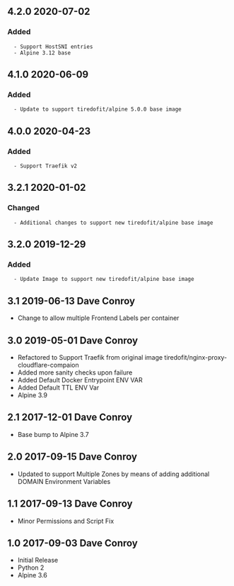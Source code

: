 ## 4.2.0 2020-07-02 <dave at tiredofit dot ca>

   ### Added
      - Support HostSNI entries
      - Alpine 3.12 base


## 4.1.0 2020-06-09 <dave at tiredofit dot ca>

   ### Added
      - Update to support tiredofit/alpine 5.0.0 base image


## 4.0.0 2020-04-23 <dave at tiredofit dot ca>

   ### Added
      - Support Traefik v2

## 3.2.1 2020-01-02 <dave at tiredofit dot ca>

   ### Changed
      - Additional changes to support new tiredofit/alpine base image


## 3.2.0 2019-12-29 <dave at tiredofit dot ca>

   ### Added
      - Update Image to support new tiredofit/alpine base image


## 3.1 2019-06-13 Dave Conroy <dave at tiredofit.ca>

* Change to allow multiple Frontend Labels per container

## 3.0 2019-05-01 Dave Conroy <dave at tiredofit.ca>

* Refactored to Support Traefik from original image tiredofit/nginx-proxy-cloudflare-compaion
* Added more sanity checks upon failure
* Added Default Docker Entrypoint ENV VAR
* Added Default TTL ENV Var
* Alpine 3.9

## 2.1 2017-12-01 Dave Conroy <dave at tiredofit.ca>

* Base bump to Alpine 3.7

## 2.0 2017-09-15 Dave Conroy <dave at tiredofit dot ca>

* Updated to support Multiple Zones by means of adding additional DOMAIN Environment Variables

## 1.1 2017-09-13 Dave Conroy <dave at tiredofit dot ca>

* Minor Permissions and Script Fix

## 1.0 2017-09-03 Dave Conroy <dave at tiredofit dot ca>

* Initial Release
* Python 2
* Alpine 3.6

